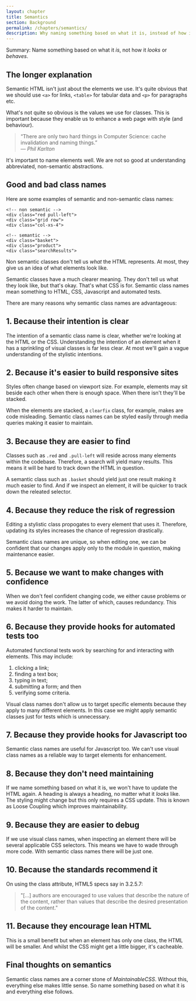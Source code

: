 ```yaml
---
layout: chapter
title: Semantics
section: Background
permalink: /chapters/semantics/
description: Why naming something based on what it is, instead of how it looks or behaves is a cornerstone of writing well architected and maintainable CSS code.
---
```


Summary: Name something based on what it *is*, not how it *looks* or *behaves*.

## The longer explanation

Semantic HTML isn't just about the elements we use. It's quite obvious that we should use `<a>` for links, `<table>` for tabular data and `<p>` for paragraphs etc.

What's not quite so obvious is the values we use for classes. This is important because they enable us to enhance a web page with style (and behaviour).

> &ldquo;There are only two hard things in Computer Science: cache invalidation and naming things.&rdquo;
<br>&mdash; <cite>Phil Karlton</cite>

It's important to name elements well. We are not so good at understanding abbreviated, non-semantic abstractions.

## Good and bad class names

Here are some examples of semantic and non-semantic class names:

	<!-- non semantic -->
	<div class="red pull-left">
	<div class="grid row">
	<div class="col-xs-4">

	<!-- semantic -->
	<div class="basket">
	<div class="product">
	<div class="searchResults">

Non semantic classes don't tell us *what* the HTML represents. At most, they give us an idea of what elements look like.

Semantic classes have a much clearer meaning. They don't tell us what they look like, but that's okay. That's what CSS is for. Semantic class names mean something to HTML, CSS, Javascript and automated tests.

There are many reasons why semantic class names are advantageous:

## 1. Because their intention is clear

The intention of a semantic class name is clear, whether we're looking at the HTML or the CSS. Understanding the intention of an element when it has a sprinkling of visual classes is far less clear. At most we'll gain a vague understanding of the stylistic intentions.

## 2. Because it's easier to build responsive sites

Styles often change based on viewport size. For example, elements may sit beside each other when there is enough space. When there isn't they'll be stacked.

When the elements are stacked, a `clearfix` class, for example, makes are code misleading. Semantic class names can be styled easily through media queries making it easier to maintain.

## 3. Because they are easier to find

Classes such as `.red` and `.pull-left` will reside across many elements within the codebase. Therefore, a search will yield many results. This means it will be hard to track down the HTML in question.

A semantic class such as `.basket` should yield just one result making it much easier to find. And if we inspect an element, it will be quicker to track down the releated selector.

## 4. Because they reduce the risk of regression

Editing a stylistic class propogates to every element that uses it. Therefore, updating its styles increases the chance of regression drastically.

Semantic class names are unique, so when editing one, we can be confident that our changes apply only to the module in question, making maintenance easier.

## 5. Because we want to make changes with confidence

When we don't feel confident changing code, we either cause problems or we  avoid doing the work. The latter of which, causes redundancy. This makes it harder to maintain.

## 6. Because they provide hooks for automated tests too

Automated functional tests work by searching for and interacting with elements. This may include:

1. clicking a link;
2. finding a text box;
3. typing in text;
4. submitting a form; and then
5. verifying some criteria.

Visual class names don't allow us to target specific elements because they apply to many different elements. In this case we might apply semantic classes just for tests which is unnecessary.

## 7. Because they provide hooks for Javascript too

Semantic class names are useful for Javascript too. We can't use visual class names as a reliable way to target elements for enhancement.

## 8. Because they don't need maintaining

If we name something based on what it is, we won't have to update the HTML again. A heading is always a heading, no matter what it *looks* like. The styling might change but this only requires a CSS update. This is known as Loose Coupling which improves maintainability.

## 9. Because they are easier to debug

If we use visual class names, when inspecting an element there will be several applicable CSS selectors. This means we have to wade through more code. With semantic class names there will be just one.

## 10. Because the standards recommend it

On using the class attribute, HTML5 specs say in 3.2.5.7:

> "[...] authors are encouraged to use values that describe the nature of the content, rather than values that describe the desired presentation of the content."

## 11. Because they encourage lean HTML

This is a small benefit but when an element has only one class, the HTML will be smaller. And whilst the CSS might get a little bigger, it's cacheable.

<!--## Because visual class names might declare the same property!

It's likely that several different utility classes could refer to the same property meaning order matters and performance degrades.

Think of an example of this.
-->

## Final thoughts on semantics

Semantic class names are a corner stone of *MaintainableCSS*. Without this, everything else makes little sense. So name something based on what it is and everything else follows.
